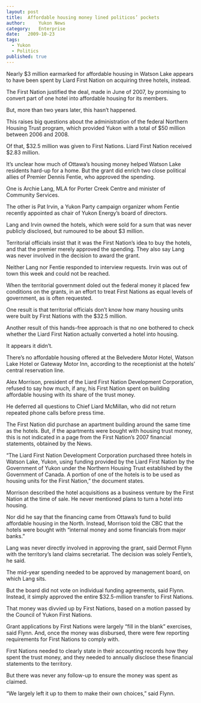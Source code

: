 ```yaml
---
layout:	post
title:	Affordable housing money lined politicos’ pockets
author:     Yukon News
category:	Enterprise
date:	2009-10-23
tags: 
  - Yukon
  - Politics
published: true
---
```


Nearly $3 million earmarked for affordable housing in Watson Lake appears to have been spent by Liard First Nation on acquiring three hotels, instead.

The First Nation justified the deal, made in June of 2007, by promising to convert part of one hotel into affordable housing for its members.

But, more than two years later, this hasn’t happened. 

This raises big questions about the administration of the federal Northern Housing Trust program, which provided Yukon with a total of $50 million between 2006 and 2008. <!-- BREAK -->

Of that, $32.5 million was given to First Nations. Liard First Nation received $2.83 million.

It’s unclear how much of Ottawa’s housing money helped Watson Lake residents hard-up for a home. But the grant did enrich two close political allies of Premier Dennis Fentie, who approved the spending.

One is Archie Lang, MLA for Porter Creek Centre and minister of Community Services.

The other is Pat Irvin, a Yukon Party campaign organizer whom Fentie recently appointed as chair of Yukon Energy’s board of directors.

Lang and Irvin owned the hotels, which were sold for a sum that was never publicly disclosed, but rumoured to be about $3 million.

Territorial officials insist that it was the First Nation’s idea to buy the hotels, and that the premier merely approved the spending. They also say Lang was never involved in the decision to award the grant.

Neither Lang nor Fentie responded to interview requests. Irvin was out of town this week and could not be reached.

When the territorial government doled out the federal money it placed few conditions on the grants, in an effort to treat First Nations as equal levels of government, as is often requested.

One result is that territorial officials don’t know how many housing units were built by First Nations with the $32.5 million.

Another result of this hands-free approach is that no one bothered to check whether the Liard First Nation actually converted a hotel into housing.

It appears it didn’t.

There’s no affordable housing offered at the Belvedere Motor Hotel, Watson Lake Hotel or Gateway Motor Inn, according to the receptionist at the hotels’ central reservation line.

Alex Morrison, president of the Liard First Nation Development Corporation, refused to say how much, if any, his First Nation spent on building affordable housing with its share of the trust money.

He deferred all questions to Chief Liard McMillan, who did not return repeated phone calls before press time.

The First Nation did purchase an apartment building around the same time as the hotels. But, if the apartments were bought with housing trust money, this is not indicated in a page from the First Nation’s 2007 financial statements, obtained by the News.

“The Liard First Nation Development Corporation purchased three hotels in Watson Lake, Yukon, using funding provided by the Liard First Nation by the Government of Yukon under the Northern Housing Trust established by the Government of Canada. A portion of one of the hotels is to be used as housing units for the First Nation,” the document states.

Morrison described the hotel acquisitions as a business venture by the First Nation at the time of sale. He never mentioned plans to turn a hotel into housing.

Nor did he say that the financing came from Ottawa’s fund to build affordable housing in the North. Instead, Morrison told the CBC that the hotels were bought with “internal money and some financials from major banks.”

Lang was never directly involved in approving the grant, said Dermot Flynn with the territory’s land claims secretariat. The decision was solely Fentie’s, he said.

The mid-year spending needed to be approved by management board, on which Lang sits.

But the board did not vote on individual funding agreements, said Flynn. Instead, it simply approved the entire $32.5-million transfer to First Nations.

That money was divvied up by First Nations, based on a motion passed by the Council of Yukon First Nations.

Grant applications by First Nations were largely “fill in the blank” exercises, said Flynn. And, once the money was disbursed, there were few reporting requirements for First Nations to comply with.

First Nations needed to clearly state in their accounting records how they spent the trust money, and they needed to annually disclose these financial statements to the territory.

But there was never any follow-up to ensure the money was spent as claimed.

“We largely left it up to them to make their own choices,” said Flynn.
